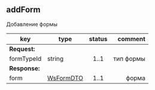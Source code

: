 ## addForm

Добавление формы

key | type | status | comment
--- | ---- | :----: | ---:
**Request:** | | |
formTypeId | string | 1..1 | тип формы
**Response:** | | |
form | [WsFormDTO](#wsformdto) | 1..1 | форма
